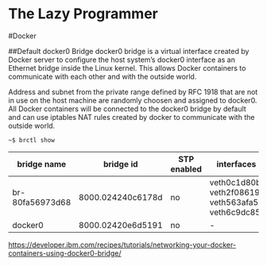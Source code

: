 The Lazy Programmer
===================

#Docker

##Default docker0 Bridge
docker0 bridge is a virtual interface created by Docker server to configure the host system’s docker0 interface as an Ethernet bridge inside the Linux kernel. This allows Docker containers to communicate with each other and with the outside world.

Address and subnet from the private range defined by RFC 1918 that are not in use on the host machine are randomly choosen and assigned to docker0. All Docker containers will be connected to the docker0 bridge by default and can use iptables NAT rules created by docker to communicate with the outside world.

`~$ brctl show`
<table>
    <thead>
        <th>bridge name</th>
        <th>bridge id</th>
        <th>STP enabled</th>
        <th>interfaces</th>
    </thead>
    <tbody>
        <tr>
            <td>br-80fa56973d68</td>
            <td>8000.024240c6178d</td>
            <td>no</td>
            <td>veth0c1d80b, veth2f08619, veth563afa5, veth6c9dc85</td>
        </tr>
        <tr>
            <td>docker0</td>
            <td>8000.02420e6d5191</td>
            <td>no</td>
            <td>-</td>
        </tr>
    </tbody>
</table>



https://developer.ibm.com/recipes/tutorials/networking-your-docker-containers-using-docker0-bridge/



